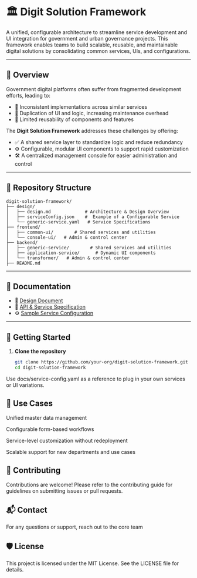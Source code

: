# 🏛️ Digit Solution Framework

A unified, configurable architecture to streamline service development and UI integration for government and urban governance projects. This framework enables teams to build scalable, reusable, and maintainable digital solutions by consolidating common services, UIs, and configurations.

---

## 📌 Overview

Government digital platforms often suffer from fragmented development efforts, leading to:

- 🚧 Inconsistent implementations across similar services  
- 🔁 Duplication of UI and logic, increasing maintenance overhead  
- 🔄 Limited reusability of components and features

The **Digit Solution Framework** addresses these challenges by offering:

- ✅ A shared service layer to standardize logic and reduce redundancy  
- ⚙️ Configurable, modular UI components to support rapid customization  
- 🛠️ A centralized management console for easier administration and control

---

## 🧱 Repository Structure
```
digit-solution-framework/
├── design/
│   ├── design.md             # Architecture & Design Overview
│   ├── serviceConfig.json    #  Example of a Configurable Service
│   └── generic-service.yaml   # Service Specifications
├── frontend/
│   ├── common-ui/        # Shared services and utilities
│   └── console-ui/   # Admin & control center
├── backend/
│   ├── generic-service/        # Shared services and utilities
│   ├── application-service/      # Dynamic UI components
│   └── transformer/   # Admin & control center
├── README.md
```
---

## 📄 Documentation

- 📐 [Design Document](https://docs.google.com/document/d/13LR7TQMsIg0nD5-Wdl4kj1r3kYjzLyKD0FVzvJkkR3s/edit?tab=t.0#heading=h.gfwh8242orfp)  
- 📑 [API & Service Specification](./design/generic-service.yaml)  
- ⚙️ [Sample Service Configuration](./design/serviceConfig.json)

---

## 🚀 Getting Started

1. **Clone the repository**

   ```bash
   git clone https://github.com/your-org/digit-solution-framework.git
   cd digit-solution-framework


Use docs/service-config.yaml as a reference to plug in your own services or UI variations.

## 🧩 Use Cases
Unified master data management

Configurable form-based workflows

Service-level customization without redeployment

Scalable support for new departments and use cases

## 🤝 Contributing
Contributions are welcome! Please refer to the contributing guide for guidelines on submitting issues or pull requests.

## 📬 Contact
For any questions or support, reach out to the core team 

## 🛡️ License
This project is licensed under the MIT License. See the LICENSE file for details.







